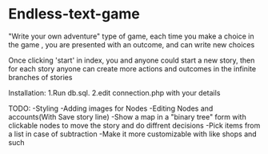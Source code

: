# Endless-text-game
"Write your own adventure" type of game, each time you make a choice in the game , you are presented with an outcome, and can write new choices


Once clicking 'start' in index, you and anyone could start a new story, then for each story anyone can create more actions and outcomes in the infinite branches of stories

Installation:
1.Run db.sql.
2.edit connection.php with your details

TODO:
-Styling
-Adding images for Nodes
-Editing Nodes and accounts(With Save story line)
-Show a map in a "binary tree" form with clickable nodes to move the story and do diffrent decisions 
-Pick items from a list in case of subtraction
-Make it more customizable with like shops and such
